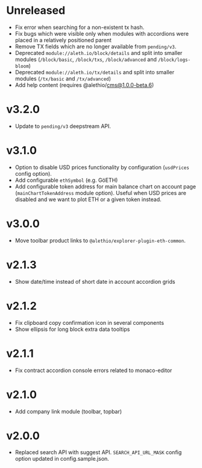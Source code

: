 # Unreleased

- Fix error when searching for a non-existent tx hash.
- Fix bugs which were visible only when modules with accordions were placed in a relatively positioned parent
- Remove TX fields which are no longer available from `pending/v3`.
- Deprecated `module://aleth.io/block/details` and split into smaller modules (`/block/basic`, `/block/txs`, `/block/advanced` and `/block/logs-bloom`)
- Deprecated `module://aleth.io/tx/details` and split into smaller modules (`/tx/basic` and `/tx/advanced`)
- Add help content (requires @alethio/cms@1.0.0-beta.6)

# v3.2.0

- Update to `pending/v3` deepstream API.

# v3.1.0

- Option to disable USD prices functionality by configuration (`usdPrices` config option).
- Add configurable `ethSymbol` (e.g. GöETH)
- Add configurable token address for main balance chart on account page (`mainChartTokenAddress` module option). Useful when USD prices are disabled and we want to plot ETH or a given token instead.

# v3.0.0

- Move toolbar product links to `@alethio/explorer-plugin-eth-common`.

# v2.1.3

- Show date/time instead of short date in account accordion grids

# v2.1.2

- Fix clipboard copy confirmation icon in several components
- Show ellipsis for long block extra data tooltips

# v2.1.1

- Fix contract accordion console errors related to monaco-editor

# v2.1.0

- Add company link module (toolbar, topbar)

# v2.0.0

- Replaced search API with suggest API. `SEARCH_API_URL_MASK` config option updated in config.sample.json.
